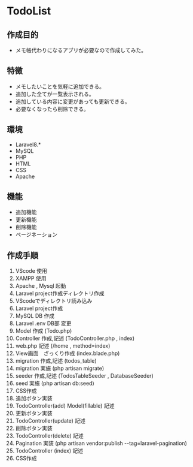 # TodoList  
  
## 作成目的  
- メモ帳代わりになるアプリが必要なので作成してみた。  
  
## 特徴  
- メモしたいことを気軽に追加できる。  
- 追加した全てが一覧表示される。  
- 追加している内容に変更があっても更新できる。  
- 必要なくなったら削除できる。 
  
## 環境  
- Laravel8.*    
- MySQL  
- PHP  
- HTML  
- CSS  
- Apache  
  
## 機能  
- 追加機能  
- 更新機能  
- 削除機能  
- ページネーション  
  
## 作成手順  
01. VScode 使用　　
02. XAMPP 使用  
03. Apache , Mysql 起動  
04. Laravel project作成ディレクトリ作成  
05. VScodeでディレクトリ読み込み  
06. Laravel project作成  
07. MySQL DB 作成  
08. Laravel .env DB部 変更  
09. Model 作成 (Todo.php)  
10. Controller 作成,記述 (TodoController.php , index)  
11. web.php 記述 (/home , method=index)  
12. View画面　ざっくり作成 (index.blade.php) 
13. migration 作成,記述 (todos_table)  
14. migration 実施 (php artisan migrate)  
15. seeder 作成,記述 (TodosTableSeeder , DatabaseSeeder)  
16. seed 実施 (php artisan db:seed)  
17. CSS作成  
18. 追加ボタン実装  
19. TodoController(add) Model(fillable) 記述  
20. 更新ボタン実装
21. TodoController(update) 記述  
22. 削除ボタン実装  
23. TodoController(delete) 記述  
24. Pagination 実装  (php artisan vendor:publish --tag=laravel-pagination)
25. TodoController (index) 記述  
26. CSS作成  


